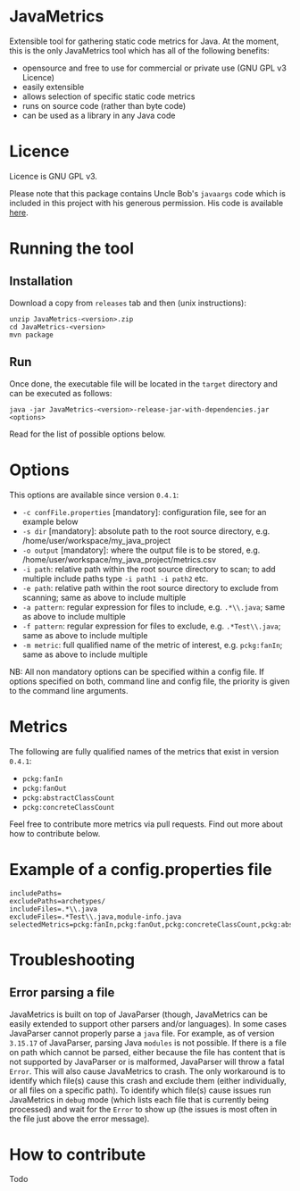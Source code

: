 # JavaMetrics

Extensible tool for gathering static code metrics for Java. At the moment, this is the only JavaMetrics tool which has all of the following benefits:

- opensource and free to use for commercial or private use (GNU GPL v3 Licence)
- easily extensible
- allows selection of specific static code metrics
- runs on source code (rather than byte code)
- can be used as a library in any Java code

# Licence

Licence is GNU GPL v3.

Please note that this package contains Uncle Bob's `javaargs` code which is included in this project with his generous permission. His code is available [here](https://github.com/unclebob/javaargs).

# Running the tool

## Installation

Download a copy from `releases` tab and then (unix instructions):

```
unzip JavaMetrics-<version>.zip
cd JavaMetrics-<version>
mvn package
```

## Run
Once done, the executable file will be located in the `target` directory and can be executed as follows:

`java -jar JavaMetrics-<version>-release-jar-with-dependencies.jar <options>`

Read for the list of possible options below.

# Options

This options are available since version `0.4.1`:

- `-c confFile.properties` [mandatory]: configuration file, see for an example below
- `-s dir` [mandatory]: absolute path to the root source directory, e.g. /home/user/workspace/my_java_project
- `-o output` [mandatory]: where the output file is to be stored, e.g. /home/user/workspace/my_java_project/metrics.csv
- `-i path`: relative path within the root source directory to scan; to add multiple include paths type `-i path1 -i path2` etc.
- `-e path`: relative path within the root source directory to exclude from scanning; same as above to include multiple
- `-a pattern`: regular expression for files to include, e.g. `.*\\.java`; same as above to include multiple
- `-f pattern`: regular expression for files to exclude, e.g. `.*Test\\.java`; same as above to include multiple
- `-m metric`: full qualified name of the metric of interest, e.g. `pckg:fanIn`; same as above to include multiple

NB: All non mandatory options can be specified within a config file. If options specified on both, command line and config file, the priority is given to the command line arguments.

# Metrics

The following are fully qualified names of the metrics that exist in version `0.4.1`:

- `pckg:fanIn`
- `pckg:fanOut`
- `pckg:abstractClassCount`
- `pckg:concreteClassCount`

Feel free to contribute more metrics via pull requests. Find out more about how to contribute below.

# Example of a config.properties file

```
includePaths=
excludePaths=archetypes/
includeFiles=.*\\.java
excludeFiles=.*Test\\.java,module-info.java
selectedMetrics=pckg:fanIn,pckg:fanOut,pckg:concreteClassCount,pckg:abstractClassCount
```
# Troubleshooting

## Error parsing a file
JavaMetrics is built on top of JavaParser (though, JavaMetrics can be easily extended to support other parsers and/or languages). In some cases JavaParser cannot properly parse a `java` file. For example, as of version `3.15.17` of JavaParser, parsing Java `modules` is not possible. If there is a file on path which cannot be parsed, either because the file has content that is not supported by JavaParser or is malformed, JavaParser will throw a fatal `Error`. This will also cause JavaMetrics to crash. The only workaround is to identify which file(s) cause this crash and exclude them (either individually, or all files on a specific path). To identify which file(s) cause issues run JavaMetrics in `debug` mode (which lists each file that is currently being processed) and wait for the `Error` to show up (the issues is most often in the file just above the error message).

# How to contribute

Todo
